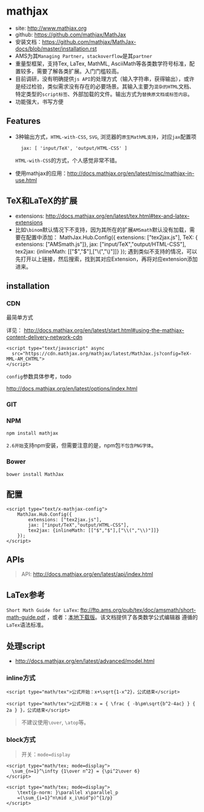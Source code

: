# mathjax


<script type="text/x-mathjax-config">
    MathJax.Hub.Config({
        extensions: ["tex2jax.js"],
        jax: ["input/TeX","output/HTML-CSS"],
        tex2jax: {inlineMath: [["$","$"],["\\(","\\)"]]}
    });
</script>
<script src="http://258i.com/static/bower_components/MathJax/MathJax.js"></script>


* site: <http://www.mathjax.org>
* github: <https://github.com/mathjax/MathJax>
* 安装文档：<https://github.com/mathjax/MathJax-docs/blob/master/installation.rst>
* AMS为其`Managing Partner`，`stackoverflow`是其`partner`
* 重量型框架，支持Tex, LaTex, MathML, AsciiMath等各类数学符号标准，配置较多，需要了解各类扩展。入门门槛较高。
* 目前调研，没有明确提供`js API`的处理方式（输入字符串，获得输出），或许是经过检验，类似需求没有存在的必要场景。其输入主要为`混杂的HTML`文档、特定类型的`script标签`、外部加载的文件。输出方式为`替换原文档或标签内容`。
* 功能强大，书写方便


## Features

* 3种输出方式，`HTML-with-CSS`, `SVG`, 浏览器的`原生MathML支持`，对应`jax`配置项

        jax: [ 'input/TeX', 'output/HTML-CSS' ]

	`HTML-with-CSS`的方式，个人感觉非常不错。

* 使用mathjax的应用：<http://docs.mathjax.org/en/latest/misc/mathjax-in-use.html>


## TeX和LaTeX的扩展
* extensions: <http://docs.mathjax.org/en/latest/tex.html#tex-and-latex-extensions>
* 比如`\binom`默认情况下不支持，因为其所在的扩展`AMSmath`默认没有加载，需要在配置中添加：
        MathJax.Hub.Config({
            extensions: ["tex2jax.js"],
            TeX: { extensions: ["AMSmath.js"]},
            jax: ["input/TeX","output/HTML-CSS"],
            tex2jax: {inlineMath: [["$","$"],["\\(","\\)"]]}
        });
    遇到类似不支持的情况，可以先打开以上链接，然后搜索，找到其对应Extension，再将对应extension添加进来。




## installation

### CDN

最简单方式

详见： <http://docs.mathjax.org/en/latest/start.html#using-the-mathjax-content-delivery-network-cdn>

    <script type="text/javascript" async
      src="https://cdn.mathjax.org/mathjax/latest/MathJax.js?config=TeX-MML-AM_CHTML">
    </script>

`config`参数具体参考，todo

<http://docs.mathjax.org/en/latest/options/index.html>


### GIT

### NPM

	npm install mathjax

`2.6开始`支持npm安装，但需要注意的是，npm包`不包含PNG字体`。


### Bower

	bower install MathJax



## 配置

    <script type="text/x-mathjax-config">
        MathJax.Hub.Config({
            extensions: ["tex2jax.js"],
            jax: ["input/TeX","output/HTML-CSS"],
            tex2jax: {inlineMath: [["$","$"],["\\(","\\)"]]}
        });
    </script>



## APIs

> API: <http://docs.mathjax.org/en/latest/api/index.html>



## LaTex参考

`Short Math Guide for LaTex`: <ftp://ftp.ams.org/pub/tex/doc/amsmath/short-math-guide.pdf>
，或者：<a href="./pdf/short-math-guide.pdf">本地下载版</a>。该文档提供了各类数学公式编辑器
遵循的`LaTex`语法标准。


## 处理script

* <http://docs.mathjax.org/en/latest/advanced/model.html>

### inline方式
	
    <script type="math/tex">公式开始：x+\sqrt{1-x^2}，公式结束</script>

<script type="math/tex">公式开始：x+\sqrt{1-x^2}，公式结束</script>

	<script type="math/tex">公式开始：x = { \frac { -b\pm\sqrt{b^2-4ac} } { 2a } }，公式结束</script>

<script type="math/tex">公式开始：x = { \frac { -b\pm\sqrt{b^2-4ac} } { 2a } }，公式结束</script>

> 不建议使用`\over`, `\atop`等。




### block方式

> 开关：`mode=display`

    <script type="math/tex; mode=display">
      \sum_{n=1}^\infty {1\over n^2} = {\pi^2\over 6}
    </script>


<script type="math/tex; mode=display">
  \sum_{n=1}^\infty {1\over n^2} = {\pi^2\over 6}
</script>


    <script type="math/tex; mode=display">
        \text{p-norm: }\parallel x\parallel_p
        =(\sum_{i=1}^n\mid x_i\mid^p)^{1/p}
    </script>

<script type="math/tex; mode=display">
    \text{p-norm: }\parallel x\parallel_p
    =(\sum_{i=1}^n\mid x_i\mid^p)^{1/p}
</script>


